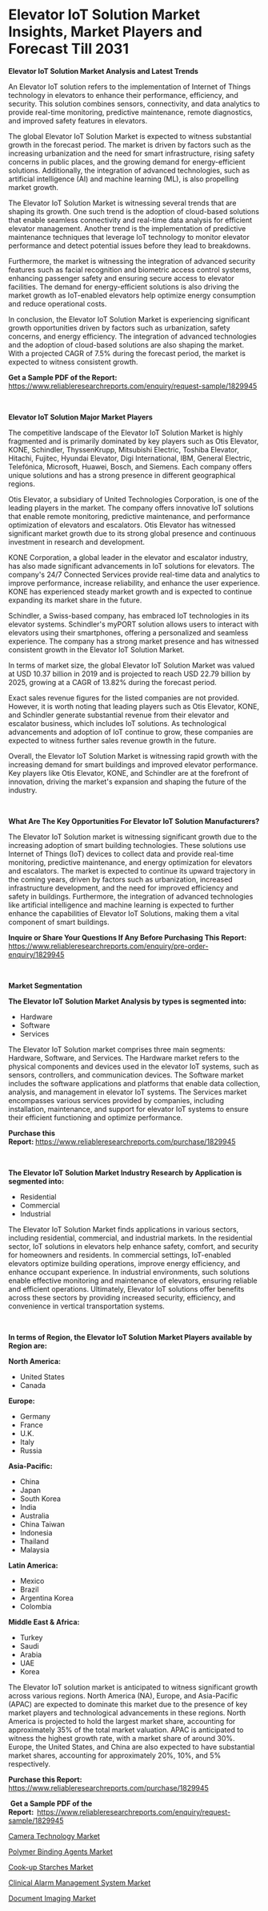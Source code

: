 <p><h1>Elevator IoT Solution Market Insights, Market Players and Forecast Till 2031</h1></p><p><strong>Elevator IoT Solution Market Analysis and Latest Trends</strong></p>
<p><p>An Elevator IoT solution refers to the implementation of Internet of Things technology in elevators to enhance their performance, efficiency, and security. This solution combines sensors, connectivity, and data analytics to provide real-time monitoring, predictive maintenance, remote diagnostics, and improved safety features in elevators.</p><p>The global Elevator IoT Solution Market is expected to witness substantial growth in the forecast period. The market is driven by factors such as the increasing urbanization and the need for smart infrastructure, rising safety concerns in public places, and the growing demand for energy-efficient solutions. Additionally, the integration of advanced technologies, such as artificial intelligence (AI) and machine learning (ML), is also propelling market growth.</p><p>The Elevator IoT Solution Market is witnessing several trends that are shaping its growth. One such trend is the adoption of cloud-based solutions that enable seamless connectivity and real-time data analysis for efficient elevator management. Another trend is the implementation of predictive maintenance techniques that leverage IoT technology to monitor elevator performance and detect potential issues before they lead to breakdowns.</p><p>Furthermore, the market is witnessing the integration of advanced security features such as facial recognition and biometric access control systems, enhancing passenger safety and ensuring secure access to elevator facilities. The demand for energy-efficient solutions is also driving the market growth as IoT-enabled elevators help optimize energy consumption and reduce operational costs.</p><p>In conclusion, the Elevator IoT Solution Market is experiencing significant growth opportunities driven by factors such as urbanization, safety concerns, and energy efficiency. The integration of advanced technologies and the adoption of cloud-based solutions are also shaping the market. With a projected CAGR of 7.5% during the forecast period, the market is expected to witness consistent growth.</p></p>
<p><strong>Get a Sample PDF of the Report:&nbsp;</strong> <a href="https://www.reliableresearchreports.com/enquiry/request-sample/1829945">https://www.reliableresearchreports.com/enquiry/request-sample/1829945</a></p>
<p>&nbsp;</p>
<p><strong>Elevator IoT Solution Major Market Players</strong></p>
<p><p>The competitive landscape of the Elevator IoT Solution Market is highly fragmented and is primarily dominated by key players such as Otis Elevator, KONE, Schindler, ThyssenKrupp, Mitsubishi Electric, Toshiba Elevator, Hitachi, Fujitec, Hyundai Elevator, Digi International, IBM, General Electric, Telefónica, Microsoft, Huawei, Bosch, and Siemens. Each company offers unique solutions and has a strong presence in different geographical regions.</p><p>Otis Elevator, a subsidiary of United Technologies Corporation, is one of the leading players in the market. The company offers innovative IoT solutions that enable remote monitoring, predictive maintenance, and performance optimization of elevators and escalators. Otis Elevator has witnessed significant market growth due to its strong global presence and continuous investment in research and development.</p><p>KONE Corporation, a global leader in the elevator and escalator industry, has also made significant advancements in IoT solutions for elevators. The company's 24/7 Connected Services provide real-time data and analytics to improve performance, increase reliability, and enhance the user experience. KONE has experienced steady market growth and is expected to continue expanding its market share in the future.</p><p>Schindler, a Swiss-based company, has embraced IoT technologies in its elevator systems. Schindler's myPORT solution allows users to interact with elevators using their smartphones, offering a personalized and seamless experience. The company has a strong market presence and has witnessed consistent growth in the Elevator IoT Solution Market.</p><p>In terms of market size, the global Elevator IoT Solution Market was valued at USD 10.37 billion in 2019 and is projected to reach USD 22.79 billion by 2025, growing at a CAGR of 13.82% during the forecast period.</p><p>Exact sales revenue figures for the listed companies are not provided. However, it is worth noting that leading players such as Otis Elevator, KONE, and Schindler generate substantial revenue from their elevator and escalator business, which includes IoT solutions. As technological advancements and adoption of IoT continue to grow, these companies are expected to witness further sales revenue growth in the future.</p><p>Overall, the Elevator IoT Solution Market is witnessing rapid growth with the increasing demand for smart buildings and improved elevator performance. Key players like Otis Elevator, KONE, and Schindler are at the forefront of innovation, driving the market's expansion and shaping the future of the industry.</p></p>
<p>&nbsp;</p>
<p><strong>What Are The Key Opportunities For Elevator IoT Solution Manufacturers?</strong></p>
<p><p>The Elevator IoT Solution market is witnessing significant growth due to the increasing adoption of smart building technologies. These solutions use Internet of Things (IoT) devices to collect data and provide real-time monitoring, predictive maintenance, and energy optimization for elevators and escalators. The market is expected to continue its upward trajectory in the coming years, driven by factors such as urbanization, increased infrastructure development, and the need for improved efficiency and safety in buildings. Furthermore, the integration of advanced technologies like artificial intelligence and machine learning is expected to further enhance the capabilities of Elevator IoT Solutions, making them a vital component of smart buildings.</p></p>
<p><strong>Inquire or Share Your Questions If Any Before Purchasing This Report:</strong> <a href="https://www.reliableresearchreports.com/enquiry/pre-order-enquiry/1829945">https://www.reliableresearchreports.com/enquiry/pre-order-enquiry/1829945</a></p>
<p>&nbsp;</p>
<p><strong>Market Segmentation</strong></p>
<p><strong>The Elevator IoT Solution Market Analysis by types is segmented into:</strong></p>
<p><ul><li>Hardware</li><li>Software</li><li>Services</li></ul></p>
<p><p>The Elevator IoT Solution market comprises three main segments: Hardware, Software, and Services. The Hardware market refers to the physical components and devices used in the elevator IoT systems, such as sensors, controllers, and communication devices. The Software market includes the software applications and platforms that enable data collection, analysis, and management in elevator IoT systems. The Services market encompasses various services provided by companies, including installation, maintenance, and support for elevator IoT systems to ensure their efficient functioning and optimize performance.</p></p>
<p><strong>Purchase this Report:&nbsp;</strong><a href="https://www.reliableresearchreports.com/purchase/1829945">https://www.reliableresearchreports.com/purchase/1829945</a></p>
<p>&nbsp;</p>
<p><strong>The Elevator IoT Solution Market Industry Research by Application is segmented into:</strong></p>
<p><ul><li>Residential</li><li>Commercial</li><li>Industrial</li></ul></p>
<p><p>The Elevator IoT Solution Market finds applications in various sectors, including residential, commercial, and industrial markets. In the residential sector, IoT solutions in elevators help enhance safety, comfort, and security for homeowners and residents. In commercial settings, IoT-enabled elevators optimize building operations, improve energy efficiency, and enhance occupant experience. In industrial environments, such solutions enable effective monitoring and maintenance of elevators, ensuring reliable and efficient operations. Ultimately, Elevator IoT solutions offer benefits across these sectors by providing increased security, efficiency, and convenience in vertical transportation systems.</p></p>
<p>&nbsp;</p>
<p><strong>In terms of Region, the Elevator IoT Solution Market Players available by Region are:</strong></p>
<p>
    <p> <strong> North America: </strong>
        <ul>
            <li>United States</li>
            <li>Canada</li>
        </ul>
        </p> 
    <p> <strong> Europe: </strong>
        <ul>
            <li>Germany</li>
            <li>France</li>
            <li>U.K.</li>
            <li>Italy</li>
            <li>Russia</li>
        </ul>
        </p> 
    <p> <strong> Asia-Pacific: </strong>
        <ul>
            <li>China</li>
            <li>Japan</li>
            <li>South Korea</li>
            <li>India</li>
            <li>Australia</li>
            <li>China Taiwan</li>
            <li>Indonesia</li>
            <li>Thailand</li>
            <li>Malaysia</li>
        </ul>
        </p> 
    <p> <strong> Latin America: </strong>
        <ul>
            <li>Mexico</li>
            <li>Brazil</li>
            <li>Argentina Korea</li>
            <li>Colombia</li>
        </ul>
        </p> 
    <p> <strong> Middle East & Africa: </strong>
        <ul>
            <li>Turkey</li>
            <li>Saudi</li>
            <li>Arabia</li>
            <li>UAE</li>
            <li>Korea</li>
        </ul>
    </p>
    </p>
<p><p>The Elevator IoT solution market is anticipated to witness significant growth across various regions. North America (NA), Europe, and Asia-Pacific (APAC) are expected to dominate this market due to the presence of key market players and technological advancements in these regions. North America is projected to hold the largest market share, accounting for approximately 35% of the total market valuation. APAC is anticipated to witness the highest growth rate, with a market share of around 30%. Europe, the United States, and China are also expected to have substantial market shares, accounting for approximately 20%, 10%, and 5% respectively.</p></p>
<p><strong>Purchase this Report: </strong><a href="https://www.reliableresearchreports.com/purchase/1829945">https://www.reliableresearchreports.com/purchase/1829945</a></p>
<p>&nbsp;<strong>Get a Sample PDF of the Report:&nbsp;&nbsp;</strong><a href="https://www.reliableresearchreports.com/enquiry/request-sample/1829945">https://www.reliableresearchreports.com/enquiry/request-sample/1829945</a></p>
<p><strong></strong></p>
<p><p><a href="https://github.com/jaidynmorantestelletmjzya/Market-Research-Report-List-1/blob/main/camera-technology-market.md">Camera Technology Market</a></p><p><a href="https://medium.com/@erickasauer/polymer-binding-agents-market-the-key-to-successful-business-strategy-forecast-till-2031-24de09a8d06f">Polymer Binding Agents Market</a></p><p><a href="https://medium.com/@erickasauer/cook-up-starches-market-size-and-market-trends-complete-industry-overview-2024-to-2031-37634663dc83">Cook-up Starches Market</a></p><p><a href="https://medium.com/@erickasauer/clinical-alarm-management-system-nbsp-market-focuses-on-market-share-size-and-projected-forecast-fc0eb7453182">Clinical Alarm Management System Market</a></p><p><a href="https://github.com/josesg55/Market-Research-Report-List-1/blob/main/document-imaging-market.md">Document Imaging Market</a></p></p>